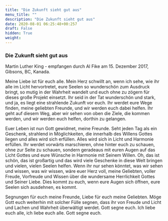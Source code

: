 ```yaml
---
title: "Die Zukunft sieht gut aus"
menu_title: ""
description: "Die Zukunft sieht gut aus"
date: 2020-08-01 06:25:48+00:257
draft: False
hidden: True
weight:
---
```

### Die Zukunft sieht gut aus

Martin Luther King - empfangen durch Al Fike am 15. Dezember 2017, Gibsons, BC, Kanada.

Meine Liebe ist für euch alle. Mein Herz schwillt an, wenn ich sehe, wie ihr alle im Licht hervortretet, eure Seelen so wunderschön zum Ausdruck bringt, so mutig in der Wahrheit wandelt und euch ohne zu zögern für dieses große Projekt einsetzt. Ihr seid in der Tat wunderschön und stark, und ja, es liegt eine strahlende Zukunft vor euch. Ihr werdet eure Wege finden, meine geliebten Freunde, und wir werden euch dabei helfen. Ihr geht auf diesem Weg, aber wir sehen von oben die Ziele, die kommen werden, und wir werden euch helfen, dorthin zu gelangen.

Euer Leben ist nun Gott gewidmet, meine Freunde. Seht jeden Tag als ein Geschenk, strahlend in Möglichkeiten, die innerhalb des Willens Gottes liegen und alles wird sich erfüllen. Alles wird sich in Licht und Harmonie erfüllen. Ihr werdet vorwärts marschieren, ohne hinter euch zu schauen, ohne zur Seite zu schauen, sondern geradeaus mit euren Augen auf das Licht Gottes und eure Wünsche in Harmonie mit Seinem Willen. Oh, das ist schön, das ist großartig und das wird viele Geschenke in diese Welt bringen und vielen, vielen Seelen helfen. Wenn ihr nur sehen könntet, was wir sehen und wissen, was wir wissen, wäre euer Herz voll, meine Geliebten, voller Freude, Vorfreude und Wissen über die wundersame Herrlichkeit Gottes und Seiner Liebe. Dies kommt zu euch, wenn eure Augen sich öffnen, eure Seelen sich ausdehnen, es kommt.

Segnungen für euch meine Freunde, Liebe für euch meine Geliebten. Möge Gott euch weiterhin mit solcher Fülle segnen, dass ihr von Freude und Licht und Lachen und Wahrheit überwältigt werdet. Gott segne euch. Ich liebe euch alle, ich liebe euch alle. Gott segne euch.
